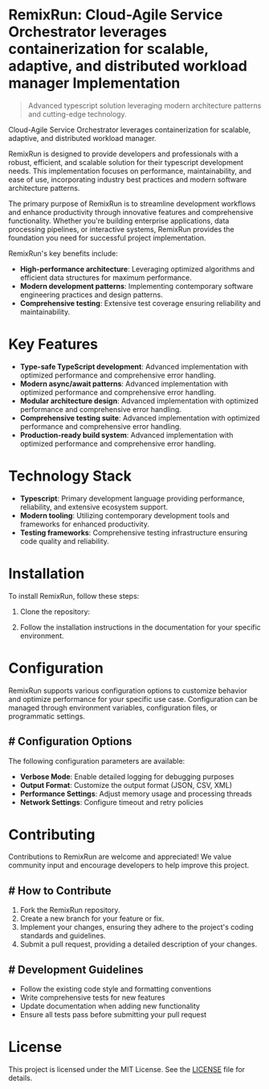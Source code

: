 <!-- fallback_RemixRun_20251026192729_27822 -->

# RemixRun: Cloud-Agile Service Orchestrator leverages containerization for scalable, adaptive, and distributed workload manager Implementation
> Advanced typescript solution leveraging modern architecture patterns and cutting-edge technology.

Cloud-Agile Service Orchestrator leverages containerization for scalable, adaptive, and distributed workload manager.

RemixRun is designed to provide developers and professionals with a robust, efficient, and scalable solution for their typescript development needs. This implementation focuses on performance, maintainability, and ease of use, incorporating industry best practices and modern software architecture patterns.

The primary purpose of RemixRun is to streamline development workflows and enhance productivity through innovative features and comprehensive functionality. Whether you're building enterprise applications, data processing pipelines, or interactive systems, RemixRun provides the foundation you need for successful project implementation.

RemixRun's key benefits include:

* **High-performance architecture**: Leveraging optimized algorithms and efficient data structures for maximum performance.
* **Modern development patterns**: Implementing contemporary software engineering practices and design patterns.
* **Comprehensive testing**: Extensive test coverage ensuring reliability and maintainability.

# Key Features

* **Type-safe TypeScript development**: Advanced implementation with optimized performance and comprehensive error handling.
* **Modern async/await patterns**: Advanced implementation with optimized performance and comprehensive error handling.
* **Modular architecture design**: Advanced implementation with optimized performance and comprehensive error handling.
* **Comprehensive testing suite**: Advanced implementation with optimized performance and comprehensive error handling.
* **Production-ready build system**: Advanced implementation with optimized performance and comprehensive error handling.

# Technology Stack

* **Typescript**: Primary development language providing performance, reliability, and extensive ecosystem support.
* **Modern tooling**: Utilizing contemporary development tools and frameworks for enhanced productivity.
* **Testing frameworks**: Comprehensive testing infrastructure ensuring code quality and reliability.

# Installation

To install RemixRun, follow these steps:

1. Clone the repository:


2. Follow the installation instructions in the documentation for your specific environment.

# Configuration

RemixRun supports various configuration options to customize behavior and optimize performance for your specific use case. Configuration can be managed through environment variables, configuration files, or programmatic settings.

## # Configuration Options

The following configuration parameters are available:

* **Verbose Mode**: Enable detailed logging for debugging purposes
* **Output Format**: Customize the output format (JSON, CSV, XML)
* **Performance Settings**: Adjust memory usage and processing threads
* **Network Settings**: Configure timeout and retry policies

# Contributing

Contributions to RemixRun are welcome and appreciated! We value community input and encourage developers to help improve this project.

## # How to Contribute

1. Fork the RemixRun repository.
2. Create a new branch for your feature or fix.
3. Implement your changes, ensuring they adhere to the project's coding standards and guidelines.
4. Submit a pull request, providing a detailed description of your changes.

## # Development Guidelines

* Follow the existing code style and formatting conventions
* Write comprehensive tests for new features
* Update documentation when adding new functionality
* Ensure all tests pass before submitting your pull request

# License

This project is licensed under the MIT License. See the [LICENSE](https://github.com/demaagro/RemixRun/blob/main/LICENSE) file for details.
